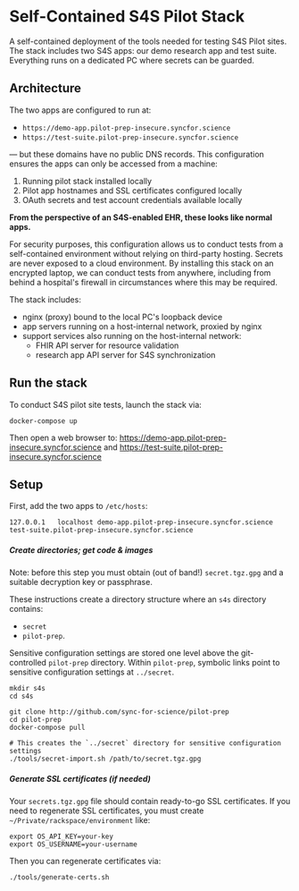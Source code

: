 # Self-Contained S4S Pilot Stack

A self-contained deployment of the tools needed for testing S4S Pilot sites.
The stack includes two S4S apps: our demo research app and test suite.
Everything runs on a dedicated PC where secrets can be guarded.

## Architecture

The two apps are configured to run at:
 * `https://demo-app.pilot-prep-insecure.syncfor.science`
 * `https://test-suite.pilot-prep-insecure.syncfor.science`

— but these domains have no public DNS records. This configuration ensures the
apps can only be accessed from a machine:

1. Running pilot stack installed locally
2. Pilot app hostnames and SSL certificates configured locally
3. OAuth secrets and test account credentials available locally

**From the perspective of an S4S-enabled EHR, these looks like normal apps.**

For security purposes, this configuration allows us to conduct tests from a
self-contained environment without relying on third-party hosting.  Secrets are
never exposed to a cloud environment. By installing this stack on an encrypted
laptop, we can conduct tests from anywhere, including from behind a hospital's
firewall in circumstances where this may be required.

The stack includes:

 * nginx (proxy) bound to the local PC's loopback device
 * app servers running on a host-internal network, proxied by nginx
 * support services also running on the host-internal network:
   * FHIR API server for resource validation
   * research app API server for S4S synchronization

## Run the stack

To conduct S4S pilot site tests, launch the stack via:

```shell
docker-compose up
```

Then open a web browser to: https://demo-app.pilot-prep-insecure.syncfor.science and
https://test-suite.pilot-prep-insecure.syncfor.science

## Setup

First, add the two apps to `/etc/hosts`:

    127.0.0.1   localhost demo-app.pilot-prep-insecure.syncfor.science test-suite.pilot-prep-insecure.syncfor.science

##### Create directories; get code & images

Note: before this step you must obtain (out of band!) `secret.tgz.gpg` and a
suitable decryption key or passphrase.

These instructions create a directory structure where an `s4s` directory
contains:

 * `secret`
 * `pilot-prep`.

Sensitive configuration settings are stored one level above the git-controlled
`pilot-prep` directory.  Within `pilot-prep`, symbolic links point to
sensitive configuration settings at `../secret`.


```shell
mkdir s4s
cd s4s

git clone http://github.com/sync-for-science/pilot-prep
cd pilot-prep
docker-compose pull

# This creates the `../secret` directory for sensitive configuration settings
./tools/secret-import.sh /path/to/secret.tgz.gpg
```

##### Generate SSL certificates (if needed)

Your `secrets.tgz.gpg` file should contain ready-to-go SSL certificates. If you
need to regenerate SSL certificates, you must create
`~/Private/rackspace/environment` like:

```
export OS_API_KEY=your-key
export OS_USERNAME=your-username
```

Then you can regenerate certificates via:


```shell
./tools/generate-certs.sh
```
